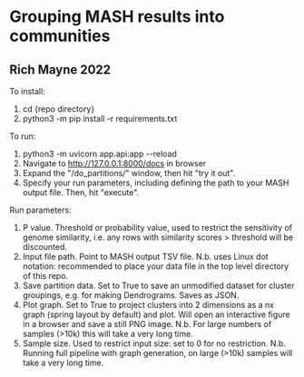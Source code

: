 # Grouping MASH results into communities
## Rich Mayne 2022

To install:

1. cd {repo directory}
1. python3 -m pip install -r requirements.txt

To run:
1. python3 -m uvicorn app.api:app --reload
1. Navigate to http://127.0.0.1:8000/docs in browser
1. Expand the "/do_partitions/" window, then hit "try it out".
1. Specify your run parameters, including defining the path to your MASH output file. Then, hit "execute".

Run parameters:
1. P value. Threshold or probability value, used to restrict the sensitivity of genome similarity, i.e. any rows with similarity scores > threshold will be discounted.
1. Input file path. Point to MASH output TSV file. N.b. uses Linux dot notation: recommended to place your data file in the top level directory of this repo.
1. Save partition data. Set to True to save an unmodified dataset for cluster groupings, e.g. for making Dendrograms. Saves as JSON.
1. Plot graph. Set to True to project clusters into 2 dimensions as a nx graph (spring layout by default) and plot. Will open an interactive figure in a browser and save a still PNG image. N.b. For large numbers of samples (>10k) this will take a very long time.
1. Sample size. Used to restrict input size: set to 0 for no restriction. N.b. Running full pipeline with graph generation, on large (>10k) samples will take a very long time.